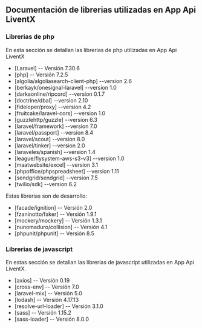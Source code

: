 ## Documentación de librerias utilizadas en  App Api LiventX

### Librerias de php

En esta sección se detallan las librerias de php utilizadas en App Api LiventX


* [Laravel] -- Versión 7.30.6
* [php] -- Versión 7.2.5
* [algolia/algoliasearch-client-php] --version 2.6
* [berkayk/onesignal-laravel] --version 1.0
* [darkaonline/ripcord] --version 0.1.7
* [doctrine/dbal] --version 2.10
* [fideloper/proxy] --version 4.2
* [fruitcake/laravel-cors] --version 1.0
* [guzzlehttp/guzzle] --version 6.3
* [laravel/framework] --version 7.0
* [laravel/passport] --version 8.4
* [laravel/scout] --version 8.0
* [laravel/tinker] --version 2.0
* [laraveles/spanish] --version 1.4
* [league/flysystem-aws-s3-v3] --version 1.0
* [maatwebsite/excel] --version 3.1
* [phpoffice/phpspreadsheet] --version 1.11
* [sendgrid/sendgrid] --version 7.5
* [twilio/sdk] --version 6.2



Estas librerias son de desarrollo:

* [facade/ignition] -- Versión 2.0
* [fzaninotto/faker] -- Versión 1.9.1
* [mockery/mockery] -- Versión 1.3.1
* [nunomaduro/collision] -- Versión 4.1
* [phpunit/phpunit] -- Versión 8.5  


### Librerias de javascript

En estas sección se detallan las librerias de javascript utilizadas en App Api LiventX.

* [axios] -- Versión 0.19
* [cross-env] -- Versión 7.0
* [laravel-mix] -- Versión 5.0
* [lodash] -- Versión 4.17.13
* [resolve-url-loader] -- Versión 3.1.0
* [sass] -- Versión 1.15.2
* [sass-loader] -- Versión 8.0.0
